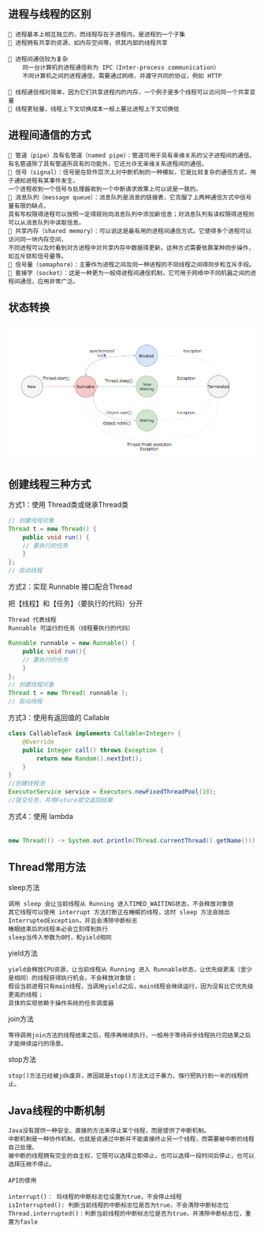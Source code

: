 
## 进程与线程的区别

    🚀 进程基本上相互独立的，而线程存在于进程内，是进程的一个子集
    🚀 进程拥有共享的资源，如内存空间等，供其内部的线程共享

    🚀 进程间通信较为复杂
        同一台计算机的进程通信称为 IPC（Inter-process communication）
        不同计算机之间的进程通信，需要通过网络，并遵守共同的协议，例如 HTTP

    🚀 线程通信相对简单，因为它们共享进程内的内存，一个例子是多个线程可以访问同一个共享变量
    🚀 线程更轻量，线程上下文切换成本一般上要比进程上下文切换低


## 进程间通信的方式
    🚀 管道（pipe）及有名管道（named pipe）：管道可用于具有亲缘关系的父子进程间的通信，
    有名管道除了具有管道所具有的功能外，它还允许无亲缘关系进程间的通信。
    🚀 信号（signal）：信号是在软件层次上对中断机制的一种模拟，它是比较复杂的通信方式，用于通知进程有某事件发生，
    一个进程收到一个信号与处理器收到一个中断请求效果上可以说是一致的。
    🚀 消息队列（message queue）：消息队列是消息的链接表，它克服了上两种通信方式中信号量有限的缺点，
    具有写权限得进程可以按照一定得规则向消息队列中添加新信息；对消息队列有读权限得进程则可以从消息队列中读取信息。
    🚀 共享内存（shared memory）：可以说这是最有用的进程间通信方式。它使得多个进程可以访问同一块内存空间，
    不同进程可以及时看到对方进程中对共享内存中数据得更新。这种方式需要依靠某种同步操作，如互斥锁和信号量等。
    🚀 信号量（semaphore）：主要作为进程之间及同一种进程的不同线程之间得同步和互斥手段。
    🚀 套接字（socket）：这是一种更为一般得进程间通信机制，它可用于网络中不同机器之间的进程间通信，应用非常广泛。



## 状态转换

![图片](img/J5.png)


## 创建线程三种方式

方式1：使用 Thread类或继承Thread类

```java
// 创建线程对象
Thread t = new Thread() {
    public void run() {
    // 要执行的任务
    }
};
// 启动线程
```

方式2：实现 Runnable 接口配合Thread

把【线程】和【任务】（要执行的代码）分开

    Thread 代表线程
    Runnable 可运行的任务（线程要执行的代码）

```java
Runnable runnable = new Runnable() {
    public void run(){
    // 要执行的任务
    }
};
// 创建线程对象
Thread t = new Thread( runnable );
// 启动线程
```

方式3：使用有返回值的 Callable
```java
class CallableTask implements Callable<Integer> {
    @Override
    public Integer call() throws Exception {
        return new Random().nextInt(); 
    }
}
//创建线程池
ExecutorService service = Executors.newFixedThreadPool(10);
//提交任务，并用Future提交返回结果

```


方式4：使用 lambda

```java

new Thread(() -> System.out.println(Thread.currentThread().getName())).start();


```


## Thread常用方法

sleep方法

    调用 sleep 会让当前线程从 Running 进入TIMED_WAITING状态，不会释放对象锁
    其它线程可以使用 interrupt 方法打断正在睡眠的线程，这时 sleep 方法会抛出 InterruptedException，并且会清除中断标志
    睡眠结束后的线程未必会立刻得到执行
    sleep当传入参数为0时，和yield相同

yield方法

    yield会释放CPU资源，让当前线程从 Running 进入 Runnable状态，让优先级更高（至少是相同）的线程获得执行机会，不会释放对象锁；
    假设当前进程只有main线程，当调用yield之后，main线程会继续运行，因为没有比它优先级更高的线程；
    具体的实现依赖于操作系统的任务调度器

join方法

    等待调用join方法的线程结束之后，程序再继续执行，一般用于等待异步线程执行完结果之后才能继续运行的场景。

stop方法

    stop()方法已经被jdk废弃，原因就是stop()方法太过于暴力，强行把执行到一半的线程终止。


## Java线程的中断机制

    Java没有提供一种安全、直接的方法来停止某个线程，而是提供了中断机制。
    中断机制是一种协作机制，也就是说通过中断并不能直接终止另一个线程，而需要被中断的线程自己处理。
    被中断的线程拥有完全的自主权，它既可以选择立即停止，也可以选择一段时间后停止，也可以选择压根不停止。

    API的使用
    
    interrupt()： 将线程的中断标志位设置为true，不会停止线程
    isInterrupted(): 判断当前线程的中断标志位是否为true，不会清除中断标志位
    Thread.interrupted()：判断当前线程的中断标志位是否为true，并清除中断标志位，重置为fasle



